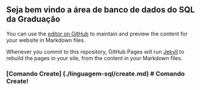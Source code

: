 ## Seja bem vindo a área de banco de dados do SQL da Graduação

You can use the [editor on GitHub](https://github.com/sqldagraduacao/bancodedados/edit/gh-pages/index.md) to maintain and preview the content for your website in Markdown files.

Whenever you commit to this repository, GitHub Pages will run [Jekyll](https://jekyllrb.com/) to rebuild the pages in your site, from the content in your Markdown files.

### [Comando Create] (./linguagem-sql/create.md) # Comando Create!

